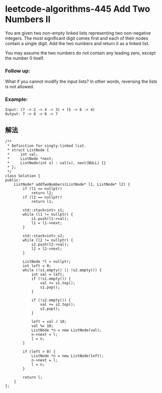 # leetcode-algorithms-445 Add Two Numbers II

You are given two non-empty linked lists representing two non-negative integers. The most significant digit comes first and each of their nodes contain a single digit. Add the two numbers and return it as a linked list.

You may assume the two numbers do not contain any leading zero, except the number 0 itself.

### Follow up:
What if you cannot modify the input lists? In other words, reversing the lists is not allowed.

### Example:

```
Input: (7 -> 2 -> 4 -> 3) + (5 -> 6 -> 4)
Output: 7 -> 8 -> 0 -> 7
```

## 解法

```
/**
 * Definition for singly-linked list.
 * struct ListNode {
 *     int val;
 *     ListNode *next;
 *     ListNode(int x) : val(x), next(NULL) {}
 * };
 */
class Solution {
public:
    ListNode* addTwoNumbers(ListNode* l1, ListNode* l2) {
        if (l1 == nullptr)
            return l2;
        if (l2 == nullptr)
            return l1;
        
        std::stack<int> s1;
        while (l1 != nullptr) {
            s1.push(l1->val);
            l1 = l1->next;
        }
        
        std::stack<int> s2;
        while (l2 != nullptr) {
            s2.push(l2->val);
            l2 = l2->next;
        }
        
        ListNode *l = nullptr;
        int left = 0;
        while (!s1.empty() || !s2.empty()) {
            int val = left;
            if (!s1.empty()) {
                val += s1.top();
                s1.pop();
            }
            
            if (!s2.empty()) {
                val += s2.top();
                s2.pop();
            }
            
            left = val / 10;
            val %= 10;
            ListNode *n = new ListNode(val);
            n->next = l;
            l = n;            
        }
        
        if (left > 0) {
            ListNode *n = new ListNode(left);
            n->next = l;
            l = n;
        }
        
        return l;        
    }
};
```